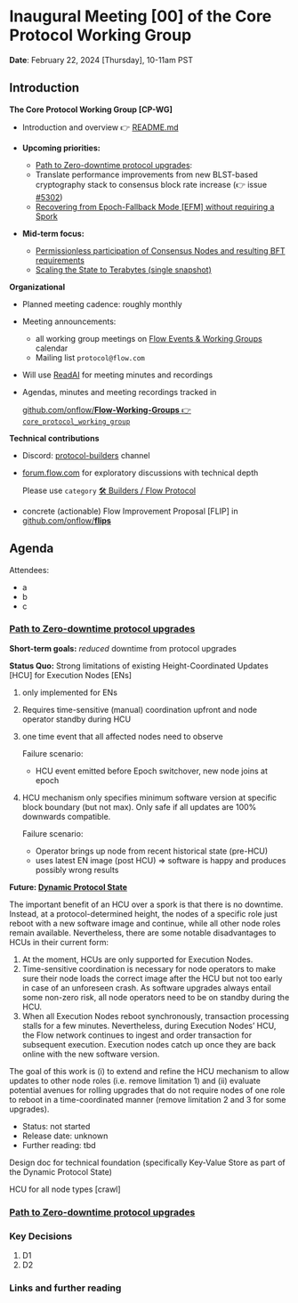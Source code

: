# Inaugural Meeting [00] of the Core Protocol Working Group

**Date**: February 22, 2024 [Thursday], 10-11am PST

## Introduction

**The Core Protocol Working Group [CP-WG]**
* Introduction and overview :point_right: [README.md](../README.md)

* **Upcoming priorities:** 
  * [Path to Zero-downtime protocol upgrades](https://github.com/onflow/Flow-Working-Groups/tree/main/core_protocol_working_group#path-to-zero-downtime-protocol-upgrades):
  * Translate performance improvements from new BLST-based cryptography stack to consensus block rate increase (:point_right: issue [#5302](https://github.com/onflow/flow-go/issues/5302))
  * [Recovering from Epoch-Fallback Mode [EFM] without requiring a Spork](https://github.com/onflow/Flow-Working-Groups/tree/main/core_protocol_working_group#recovering-from-epoch-fallback-mode-without-requiring-a-spork)

* **Mid-term focus:**
  * [Permissionless participation of Consensus Nodes and resulting BFT requirements](https://github.com/onflow/Flow-Working-Groups/tree/main/core_protocol_working_group#permissionless-participation-of-consensus-nodes-and-resulting-bft-requirements)
  * [Scaling the State to Terabytes (single snapshot)](https://github.com/onflow/Flow-Working-Groups/tree/main/core_protocol_working_group#scaling-the-state-to-terabytes-single-snapshot)

**Organizational**
- Planned meeting cadence: roughly monthly
- Meeting announcements:
    - all working group meetings on [Flow Events & Working Groups](https://calendar.google.com/calendar/embed?src=c_47978f5cd9da636cadc6b8473102b5092c1a865dd010558393ecb7f9fd0c9ad0%40group.calendar.google.com&ctz=America%2FVancouver) calendar
    - Mailing list  `protocol@flow.com`
- Will use [ReadAI](www.read.ai) for meeting minutes and recordings 
- Agendas, minutes and meeting recordings tracked in

  [github.com/onflow/**Flow-Working-Groups** :point_right: `core_protocol_working_group`](https://github.com/onflow/Flow-Working-Groups/tree/main/core_protocol_working_group)

**Technical contributions**
- Discord: [protocol-builders](https://discord.com/channels/613813861610684416/1108968095982293002) channel
- [forum.flow.com](https://forum.flow.com/) for exploratory discussions with technical depth

  Please use `category` [:hammer_and_wrench: Builders / Flow Protocol](https://forum.flow.com/c/builders/protocol/38)
- concrete (actionable) Flow Improvement Proposal [FLIP] in [github.com/onflow/**flips**](https://github.com/onflow/flips/)







## Agenda

Attendees:
- a
- b
- c

### [Path to Zero-downtime protocol upgrades](https://github.com/onflow/Flow-Working-Groups/tree/main/core_protocol_working_group#path-to-zero-downtime-protocol-upgrades)
**Short-term goals:** _reduced_ downtime from protocol upgrades

**Status Quo:**
Strong limitations of existing Height-Coordinated Updates [HCU] for Execution Nodes [ENs]
1. only implemented for ENs
2. Requires time-sensitive (manual) coordination upfront and node operator standby during HCU
2. one time event that all affected nodes need to observe

   Failure scenario: 
    * HCU event emitted before Epoch switchover, new node joins at epoch 

3. HCU mechanism only specifies minimum software version at specific block boundary (but not max).
   Only safe if all updates are 100% downwards compatible. 
  
   Failure scenario:
   * Operator brings up node from recent historical state (pre-HCU)
   * uses latest EN image (post HCU)
   => software is happy and produces possibly wrong results 

**Future: [Dynamic Protocol State](https://github.com/onflow/Flow-Working-Groups/tree/main/core_protocol_working_group#dynamic-protocol-state-as-a-foundation-for-threat-response-capabilities-eg-ban-slashed-node-revoke-compromised-keys-software-upgrades)**

The important benefit of an HCU over a spork is that there is no downtime.
Instead, at a protocol-determined height, the nodes of a specific role just reboot with a new software image and continue,
while all other node roles remain available. Nevertheless, there are some notable disadvantages to HCUs in their current form:

1. At the moment, HCUs are only supported for Execution Nodes.
2. Time-sensitive coordination is necessary for node operators to make sure their node loads the correct image after the HCU but not too early
   in case of an unforeseen crash. As software upgrades always entail some non-zero risk, all node operators need to be on standby during the HCU.
3. When all Execution Nodes reboot synchronously, transaction processing stalls for a few minutes. Nevertheless, during Execution Nodes’ HCU,
   the Flow network continues to ingest and order transaction for subsequent execution.
   Execution nodes catch up once they are back online with the new software version.

The goal of this work is (i) to extend and refine the HCU mechanism to allow updates to other node roles (i.e. remove limitation 1)
and (ii) evaluate potential avenues for rolling upgrades that do not require nodes of one role to reboot in a time-coordinated manner
(remove limitation 2 and 3 for some upgrades).

* Status: not started
* Release date: unknown
* Further reading: tbd

Design doc for technical foundation (specifically Key-Value Store as part of the Dynamic Protocol State)

HCU for all node types [crawl]

### [Path to Zero-downtime protocol upgrades](https://github.com/onflow/Flow-Working-Groups/tree/main/core_protocol_working_group#path-to-zero-downtime-protocol-upgrades)



### Key Decisions

1. D1
2. D2

### Links and further reading 




